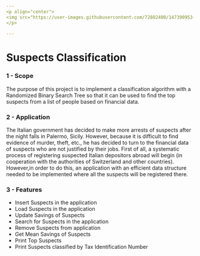 ```yaml
---
<p align="center">
<img src="https://user-images.githubusercontent.com/72802400/147390953-1710cda5-3ec6-48bb-9e9a-545ed4f917ee.jpg" align="center"><img src="https://user-images.githubusercontent.com/72802400/147390801-6d7ec12e-b95a-4462-9816-05e6d87af24a.jpg" width ="90" height"100" align = "center">
</p>

---
```


# Suspects Classification

### 1 - Scope
The purpose of this project is to implement a classification algorithm with a Randomized Binary Search Tree so that it can be used to find the top suspects from a list of people
based on financial data.

### 2 - Application
The Italian government has decided to make more arrests of suspects after the night falls in Palermo, Sicily. However, because it is difficult to find evidence of murder, theft, etc., he has decided to turn to the financial data of suspects who are not justified by their jobs. First of all, a systematic process of registering suspected Italian depositors abroad will begin (in cooperation with the authorities of Switzerland and other countries). However,in order to do this, an application with an efficient data structure needed to be implemented where all the suspects will be registered there.

### 3 - Features
* Insert Suspects in the application 
* Load Suspects in the application
* Update Savings of Suspects
* Search for Suspects in the application
* Remove Suspects from application
* Get Mean Savings of Suspects
* Print Top Suspects
* Print Suspects classified by Tax Identification Number

